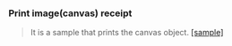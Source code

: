 


### Print image(canvas) receipt

> It is a sample that prints the canvas object. [[sample]](https://pcm500.github.io/pcm500w/formulario.html)
